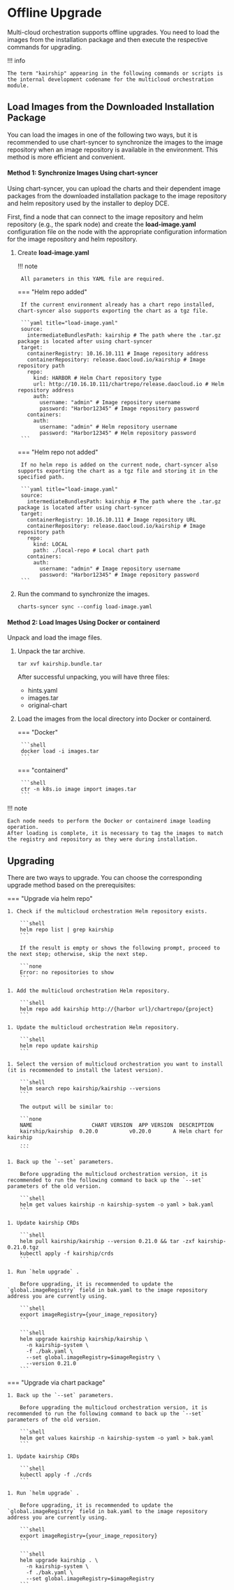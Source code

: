 # Offline Upgrade

Multi-cloud orchestration supports offline upgrades. You need to load the images from the installation package and then execute the respective commands for upgrading.

!!! info

    The term "kairship" appearing in the following commands or scripts is the internal development codename for the multicloud orchestration module.

## Load Images from the Downloaded Installation Package

You can load the images in one of the following two ways, but it is recommended to use chart-syncer to synchronize the images to the image repository when an image repository is available in the environment. This method is more efficient and convenient.

#### Method 1: Synchronize Images Using chart-syncer

Using chart-syncer, you can upload the charts and their dependent image packages from the downloaded installation package to the image repository and helm repository used by the installer to deploy DCE.

First, find a node that can connect to the image repository and helm repository (e.g., the spark node) and create the __load-image.yaml__ configuration file on the node with the appropriate configuration information for the image repository and helm repository.

1. Create __load-image.yaml__ 

    !!! note  

        All parameters in this YAML file are required.

    === "Helm repo added"

        If the current environment already has a chart repo installed, chart-syncer also supports exporting the chart as a tgz file.
    
        ```yaml title="load-image.yaml"
        source:
          intermediateBundlesPath: kairship # The path where the .tar.gz package is located after using chart-syncer
        target:
          containerRegistry: 10.16.10.111 # Image repository address
          containerRepository: release.daocloud.io/kairship # Image repository path
          repo:
            kind: HARBOR # Helm Chart repository type
            url: http://10.16.10.111/chartrepo/release.daocloud.io # Helm repository address
            auth:
              username: "admin" # Image repository username
              password: "Harbor12345" # Image repository password
          containers:
            auth:
              username: "admin" # Helm repository username
              password: "Harbor12345" # Helm repository password
        ```

    === "Helm repo not added"

        If no helm repo is added on the current node, chart-syncer also supports exporting the chart as a tgz file and storing it in the specified path.
    
        ```yaml title="load-image.yaml"
        source:
          intermediateBundlesPath: kairship # The path where the .tar.gz package is located after using chart-syncer
        target:
          containerRegistry: 10.16.10.111 # Image repository URL
          containerRepository: release.daocloud.io/kairship # Image repository path
          repo:
            kind: LOCAL
            path: ./local-repo # Local chart path
          containers:
            auth:
              username: "admin" # Image repository username
              password: "Harbor12345" # Image repository password
        ```

1. Run the command to synchronize the images.

    ```shell
    charts-syncer sync --config load-image.yaml
    ```

#### Method 2: Load Images Using Docker or containerd

Unpack and load the image files.

1. Unpack the tar archive.

    ```shell
    tar xvf kairship.bundle.tar
    ```

    After successful unpacking, you will have three files:

    - hints.yaml
    - images.tar
    - original-chart

2. Load the images from the local directory into Docker or containerd.

    === "Docker"

        ```shell
        docker load -i images.tar
        ```

    === "containerd"

        ```shell
        ctr -n k8s.io image import images.tar
        ```

!!! note

    Each node needs to perform the Docker or containerd image loading operation.
    After loading is complete, it is necessary to tag the images to match the registry and repository as they were during installation.

## Upgrading

There are two ways to upgrade. You can choose the corresponding upgrade method based on the prerequisites:

=== "Upgrade via helm repo"

    1. Check if the multicloud orchestration Helm repository exists.
    
        ```shell
        helm repo list | grep kairship
        ```
    
        If the result is empty or shows the following prompt, proceed to the next step; otherwise, skip the next step.
    
        ```none
        Error: no repositories to show
        ```
    
    1. Add the multicloud orchestration Helm repository.
    
        ```shell
        helm repo add kairship http://{harbor url}/chartrepo/{project}
        ```
    
    1. Update the multicloud orchestration Helm repository.
    
        ```shell
        helm repo update kairship
        ```
    
    1. Select the version of multicloud orchestration you want to install (it is recommended to install the latest version).
    
        ```shell
        helm search repo kairship/kairship --versions
        ```
    
        The output will be similar to:
        
        ```none
        NAME                   CHART VERSION  APP VERSION  DESCRIPTION
        kairship/kairship  0.20.0          v0.20.0       A Helm chart for kairship
        ...
        ```
    
    1. Back up the `--set` parameters.
    
        Before upgrading the multicloud orchestration version, it is recommended to run the following command to back up the `--set` parameters of the old version.
    
        ```shell
        helm get values kairship -n kairship-system -o yaml > bak.yaml
        ```
    
    1. Update kairship CRDs
    
        ```shell
        helm pull kairship/kairship --version 0.21.0 && tar -zxf kairship-0.21.0.tgz
        kubectl apply -f kairship/crds
        ```
    
    1. Run `helm upgrade` .
    
        Before upgrading, it is recommended to update the `global.imageRegistry` field in bak.yaml to the image repository address you are currently using.
    
        ```shell
        export imageRegistry={your_image_repository}
        ```
    
        ```shell
        helm upgrade kairship kairship/kairship \
          -n kairship-system \
          -f ./bak.yaml \
          --set global.imageRegistry=$imageRegistry \
          --version 0.21.0
        ```

=== "Upgrade via chart package"

    1. Back up the `--set` parameters.
    
        Before upgrading the multicloud orchestration version, it is recommended to run the following command to back up the `--set` parameters of the old version.
    
        ```shell
        helm get values kairship -n kairship-system -o yaml > bak.yaml
        ```
    
    1. Update kairship CRDs
    
        ```shell
        kubectl apply -f ./crds
        ```
    
    1. Run `helm upgrade` .
    
        Before upgrading, it is recommended to update the `global.imageRegistry` field in bak.yaml to the image repository address you are currently using.
    
        ```shell
        export imageRegistry={your_image_repository}
        ```
    
        ```shell
        helm upgrade kairship . \
          -n kairship-system \
          -f ./bak.yaml \
          --set global.imageRegistry=$imageRegistry
        ```
